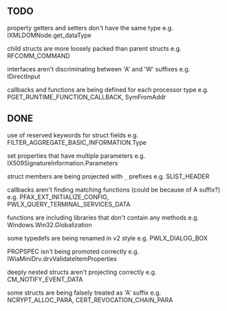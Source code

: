 ## TODO

property getters and setters don't have the same type
e.g. IXMLDOMNode.get_dataType

child structs are more loosely packed than parent structs
e.g. RFCOMM_COMMAND

interfaces aren't discriminating between 'A' and 'W' suffixes
e.g. IDirectInput

callbacks and functions are being defined for each processor type
e.g. PGET_RUNTIME_FUNCTION_CALLBACK, SymFromAddr

## DONE

use of reserved keywords for struct fields
e.g. FILTER_AGGREGATE_BASIC_INFORMATION.Type

set properties that have multiple parameters
e.g. IX509SignatureInformation.Parameters

struct members are being projected with `_` prefixes
e.g. SLIST_HEADER

callbacks aren't finding matching functions (could be because of A suffix?)
e.g. PFAX_EXT_INITIALIZE_CONFIG, PWLX_QUERY_TERMINAL_SERVICES_DATA

functions are including libraries that don't contain any methods
e.g. Windows.Win32.Globalization

some typedefs are being renamed in v2 style
e.g. PWLX_DIALOG_BOX

PROPSPEC isn't being promoted correctly
e.g. IWiaMiniDrv.drvValidateItemProperties

deeply nested structs aren't projecting correctly
e.g. CM_NOTIFY_EVENT_DATA

some structs are being falsely treated as 'A' suffix
e.g. NCRYPT_ALLOC_PARA, CERT_REVOCATION_CHAIN_PARA
